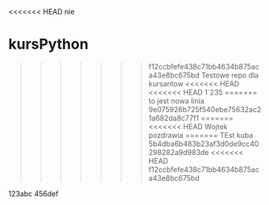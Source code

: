 <<<<<<< HEAD
nie

# kursPython
>>>>>>> f12ccbfefe438c71bb4634b875aca43e8bc675bd
Testowe repo dla kursantow
<<<<<<< HEAD
<<<<<<< HEAD
1`235
=======
to jest nowa linia
>>>>>>> 9e075926b725f540ebe75632ac21a682da8c77f1
=======
<<<<<<< HEAD
Wojtek pozdrawia
=======
TEst kuba
>>>>>>> 5b4dba6b483b23af3d0de9cc40298282a9d983de
<<<<<<< HEAD
>>>>>>> f12ccbfefe438c71bb4634b875aca43e8bc675bd


123abc
456def
